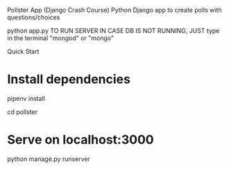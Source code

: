 Pollster App (Django Crash Course)
Python Django app to create polls with questions/choices

python app.py TO RUN SERVER
IN CASE DB IS NOT RUNNING, JUST type in the terminal "mongod" or "mongo"

Quick Start
# Install dependencies
pipenv install

cd pollster

# Serve on localhost:3000
python manage.py runserver
